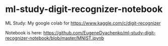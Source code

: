 # ml-study-digit-recognizer-notebook
ML Study: My google colab for https://www.kaggle.com/c/digit-recognizer

Notebook is here:
https://github.com/EugeneDyachenko/ml-study-digit-recognizer-notebook/blob/master/MNIST.ipynb
